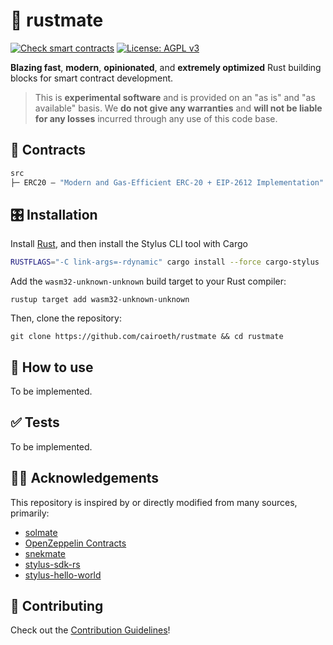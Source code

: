 # 🦀 rustmate

[![Check smart contracts](https://github.com/cairoeth/rustmate/actions/workflows/stylus.yml/badge.svg)](https://github.com/cairoeth/rustmate/actions/workflows/stylus.yml)
[![License: AGPL v3](https://img.shields.io/badge/License-AGPL_v3-blue.svg)](https://www.gnu.org/licenses/agpl-3.0)

**Blazing fast**, **modern**, **opinionated**, and **extremely optimized** Rust building blocks for smart contract development. 

> This is **experimental software** and is provided on an "as is" and "as available" basis. We **do not give any warranties** and **will not be liable for any losses** incurred through any use of this code base.

## 📜 Contracts

```ml
src
├─ ERC20 — "Modern and Gas-Efficient ERC-20 + EIP-2612 Implementation"
```

## 🎛 Installation

Install [Rust](https://www.rust-lang.org/tools/install), and then install the Stylus CLI tool with Cargo

```bash
RUSTFLAGS="-C link-args=-rdynamic" cargo install --force cargo-stylus
```

Add the `wasm32-unknown-unknown` build target to your Rust compiler:

```
rustup target add wasm32-unknown-unknown
```

Then, clone the repository:

```
git clone https://github.com/cairoeth/rustmate && cd rustmate
```

## 🔧 How to use

To be implemented.

## ✅ Tests

To be implemented.

## 🙏🏼 Acknowledgements

This repository is inspired by or directly modified from many sources, primarily:

- [solmate](https://github.com/transmissions11/solmate)
- [OpenZeppelin Contracts](https://github.com/OpenZeppelin/openzeppelin-contracts)
- [snekmate](https://github.com/pcaversaccio/snekmate)
- [stylus-sdk-rs](https://github.com/OffchainLabs/stylus-sdk-rs)
- [stylus-hello-world](https://github.com/OffchainLabs/stylus-hello-world)

## 🫡 Contributing

Check out the [Contribution Guidelines](./CONTRIBUTING.md)!
